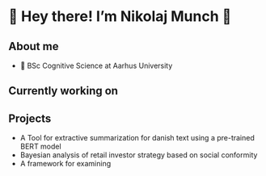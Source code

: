 # 👋 Hey there! I’m Nikolaj Munch 👋

## About me
 
- 🧠 BSc Cognitive Science at Aarhus University

## Currently working on



## Projects

- A Tool for extractive summarization for danish text using a pre-trained BERT model
- Bayesian analysis of retail investor strategy based on social conformity 
- A framework for examining 




<!---
magilogi/magilogi is a ✨ special ✨ repository because its `README.md` (this file) appears on your GitHub profile.
You can click the Preview link to take a look at your changes.
--->
